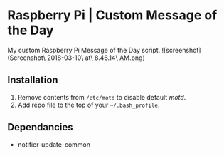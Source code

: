 # Raspberry Pi | Custom Message of the Day
My custom Raspberry Pi Message of the Day script.
![screenshot](Screenshot\ 2018-03-10\ at\ 8.46.14\ AM.png)

## Installation

1. Remove contents from `/etc/motd` to disable default _motd_.
2. Add repo file to the top of your `~/.bash_profile`.

## Dependancies

- notifier-update-common
